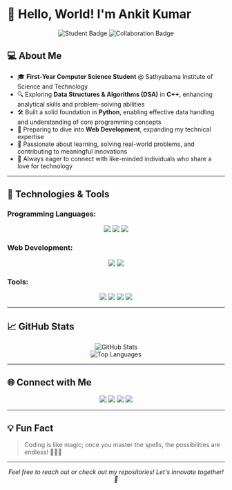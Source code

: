 # 👋 Hello, World! I'm **Ankit Kumar**  

<div align="center">
  <img src="https://img.shields.io/badge/Student-Coding%20Explorer-blueviolet?style=for-the-badge" alt="Student Badge"/>
  <img src="https://img.shields.io/badge/Open%20to%20Collaboration-Projects%20%26%20Learning-orange?style=for-the-badge" alt="Collaboration Badge"/>
</div>

## 💻 About Me

- 🎓 **First-Year Computer Science Student** @ Sathyabama Institute of Science and Technology
- 🔍 Exploring **Data Structures & Algorithms (DSA)** in **C++**, enhancing analytical skills and problem-solving abilities
- 🛠️ Built a solid foundation in **Python**, enabling effective data handling and understanding of core programming concepts
- 🌱 Preparing to dive into **Web Development**, expanding my technical expertise
- 🚀 Passionate about learning, solving real-world problems, and contributing to meaningful innovations
- 🤝 Always eager to connect with like-minded individuals who share a love for technology

---

## 🚀 Technologies & Tools

### Programming Languages:
<div align="center">
  <img src="https://img.shields.io/badge/C++-00599C?style=for-the-badge&logo=cplusplus&logoColor=white"/>
  <img src="https://img.shields.io/badge/Python-3776AB?style=for-the-badge&logo=python&logoColor=white"/>
  <img src="https://img.shields.io/badge/C-A8B9CC?style=for-the-badge&logo=c&logoColor=white"/>
</div>

### Web Development:
<div align="center">
  <img src="https://img.shields.io/badge/HTML5-E34F26?style=for-the-badge&logo=html5&logoColor=white"/>
  <img src="https://img.shields.io/badge/CSS3-1572B6?style=for-the-badge&logo=css3&logoColor=white"/>
</div>

### Tools:
<div align="center">
  <img src="https://img.shields.io/badge/Git-F05032?style=for-the-badge&logo=git&logoColor=white"/>
  <img src="https://img.shields.io/badge/VS%20Code-0078D4?style=for-the-badge&logo=visualstudiocode&logoColor=white"/>
  <img src="https://img.shields.io/badge/LeetCode-FFA116?style=for-the-badge&logo=leetcode&logoColor=black"/>
  <img src="https://img.shields.io/badge/HackerRank-2EC866?style=for-the-badge&logo=hackerrank&logoColor=white"/>
</div>

---

## 📈 GitHub Stats

<div align="center">
  <img src="https://github-readme-stats.vercel.app/api?username=KUMARANKIT3012&show_icons=true&theme=radical" alt="GitHub Stats"/>
  <br>
  <img src="https://github-readme-stats.vercel.app/api/top-langs/?username=KUMARANKIT3012&layout=compact&theme=radical" alt="Top Languages"/>
</div>

---

## 🌐 Connect with Me

<div align="center">
  <a href="https://linkedin.com/in/ankit-kumar"><img src="https://img.shields.io/badge/LinkedIn-0077B5?style=for-the-badge&logo=linkedin&logoColor=white"/></a>
  <a href="https://twitter.com/ankitkumar"><img src="https://img.shields.io/badge/Twitter-1DA1F2?style=for-the-badge&logo=twitter&logoColor=white"/></a>
  <a href="https://leetcode.com/u/ankitkumarsist/"><img src="https://img.shields.io/badge/LeetCode-FFA116?style=for-the-badge&logo=leetcode&logoColor=black"/></a>
  <a href="mailto:ankitkumar16729@gmail.com"><img src="https://img.shields.io/badge/Gmail-D14836?style=for-the-badge&logo=gmail&logoColor=white"/></a>
</div>

---

## 💡 Fun Fact

> Coding is like magic; once you master the spells, the possibilities are endless! 🧙‍♂️✨

---

<div align="center">
  <em>Feel free to reach out or check out my repositories! Let's innovate together! 🚀</em>
</div>
